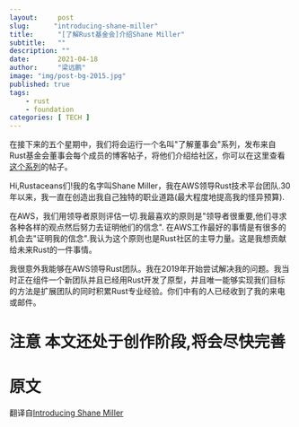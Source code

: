 ```yaml
---
layout:     post 
slug:      "introducing-shane-miller"
title:      "[了解Rust基金会]介绍Shane Miller"
subtitle:   ""
description: ""
date:       2021-04-18
author:     "梁远鹏"
image: "img/post-bg-2015.jpg"
published: true
tags:
    - rust 
    - foundation
categories: [ TECH ]
---    
```


在接下来的五个星期中，我们将会运行一个名叫"了解董事会"系列，发布来自Rust基金会董事会每个成员的博客帖子，将他们介绍给社区，你可以在这里查看[这个系列](https://foundation.rust-lang.org/tags/getting%20to%20know%20the%20board%20series/)的帖子。  

Hi,Rustaceans们!我的名字叫Shane Miller，我在AWS领导Rust技术平台团队.30年以来，我一直在创造出我自己独特的职业道路(最大程度地提高我的怪异预算).  

在AWS，我们用领导者原则评估一切.我最喜欢的原则是"领导者很重要,他们寻求各种各样的观点然后努力去证明他们的信念". 在AWS工作最好的事情是有很多的机会去"证明我的信念".我认为这个原则也是Rust社区的主导力量。这是我想贡献给未来Rust的一件事情。  

我很意外我能够在AWS领导Rust团队。我在2019年开始尝试解决我的问题。我当时正在组件一个新团队并且已经用Rust开发了原型，并且唯一能够实现我们目标的方法是扩展团队的同时积累Rust专业经验。你们中有的人已经收到了我的来电或邮件。  

# 注意 本文还处于创作阶段,将会尽快完善

# 原文  

翻译自[Introducing Shane Miller](https://foundation.rust-lang.org/posts/2021-04-15-introducing-shane-miller/)

